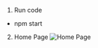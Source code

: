 1. Run code
- npm start

2. Home Page
![Home Page](https://github.com/user-attachments/assets/73ceade1-72a1-4772-b0a4-c98dc2caa4f6)
